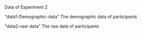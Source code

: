 Data of Experiment 2


"data1-Demographic-data"
The demographic data of participants

"data2-raw-data"
The raw data of participants
